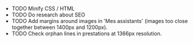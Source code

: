 + TODO Minify CSS / HTML
+ TODO Do research about SEO
+ TODO Add margins around images in 'Mes assistants' (images too close together between 1400px and 1200px).
+ TODO Check orphan lines in prestations at 1366px resolution.

